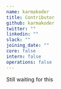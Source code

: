 ```yaml
---
name: karmakoder
title: Contributor
github: karmakoder
twitter: ""
linkedin: ""
slack: ""
joining_date: ""
core: false
intern: false
operations: false
---
```


Still waiting for this
